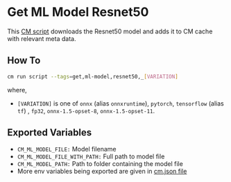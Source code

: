 # Get ML Model Resnet50
This [CM script](https://github.com/mlcommons/ck/blob/master/cm/docs/tutorial-scripts.md) downloads the Resnet50 model and adds it to CM cache with relevant meta data.

## How To
```bash
cm run script --tags=get,ml-model,resnet50,_[VARIATION]
```
where,
* `[VARIATION]` is one of `onnx` (alias `onnxruntime`), `pytorch`, `tensorflow` (alias `tf`) , `fp32`, `onnx-1.5-opset-8`, `onnx-1.5-opset-11`.

## Exported Variables
* `CM_ML_MODEL_FILE:` Model filename
* `CM_ML_MODEL_FILE_WITH_PATH:` Full path to model file
* `CM_ML_MODEL_PATH:` Path to folder containing the model file
* More env variables being exported are given in [cm.json file](_cm.json)
